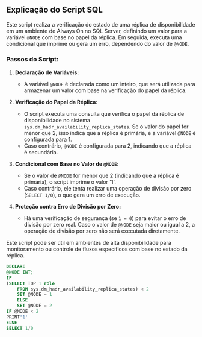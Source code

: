 ## Explicação do Script SQL

Este script realiza a verificação do estado de uma réplica de disponibilidade em um ambiente de Always On no SQL Server, definindo um valor para a variável `@NODE` com base no papel da réplica. Em seguida, executa uma condicional que imprime ou gera um erro, dependendo do valor de `@NODE`.

### Passos do Script:

1. **Declaração de Variáveis:**
   - A variável `@NODE` é declarada como um inteiro, que será utilizada para armazenar um valor com base na verificação do papel da réplica.

2. **Verificação do Papel da Réplica:**
   - O script executa uma consulta que verifica o papel da réplica de disponibilidade no sistema `sys.dm_hadr_availability_replica_states`. Se o valor do papel for menor que 2, isso indica que a réplica é primária, e a variável `@NODE` é configurada para 1.
   - Caso contrário, `@NODE` é configurada para 2, indicando que a réplica é secundária.

3. **Condicional com Base no Valor de `@NODE`:**
   - Se o valor de `@NODE` for menor que 2 (indicando que a réplica é primária), o script imprime o valor '1'.
   - Caso contrário, ele tenta realizar uma operação de divisão por zero (`SELECT 1/0`), o que gera um erro de execução.

4. **Proteção contra Erro de Divisão por Zero:**
   - Há uma verificação de segurança (se `1 = 0`) para evitar o erro de divisão por zero real. Caso o valor de `@NODE` seja maior ou igual a 2, a operação de divisão por zero não será executada diretamente. 

Este script pode ser útil em ambientes de alta disponibilidade para monitoramento ou controle de fluxos específicos com base no estado da réplica.

```SQL
DECLARE 
@NODE INT;
IF 
(SELECT TOP 1 role
    FROM sys.dm_hadr_availability_replica_states) < 2
	SET @NODE = 1
	ELSE
	SET @NODE = 2
IF @NODE < 2
PRINT'1'
ELSE
SELECT 1/0
```